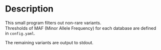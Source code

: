 # Description
This small program filters out non-rare variants. 　  
Thresholds of MAF (Minor Allele Frequency) for each database are defined in `config.yaml`.

The remaining variants are output to stdout.
